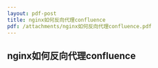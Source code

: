 ```yaml
---
layout: pdf-post
title: nginx如何反向代理confluence
pdf: /attachments/nginx如何反向代理confluence.pdf
---
```


## nginx如何反向代理confluence

<div id="example1"></div>
